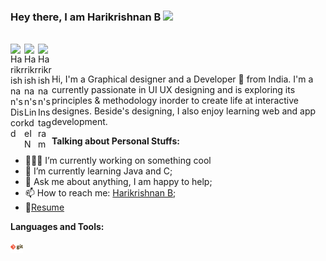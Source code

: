 ### Hey there, I am Harikrishnan B <img src="https://media.giphy.com/media/hvRJCLFzcasrR4ia7z/giphy.gif" width="25px"> 

<br>
<a href="https://discord.gg">
  <img align="left" alt="Harikrishnan's Discord" width="22px" src="https://cdn.jsdelivr.net/npm/simple-icons@v3/icons/discord.svg" />
</a>

<a href="https://www.linkedin.com/in/harikrishnan-b-52229618b/">
  <img align="left" alt="Harikrishnan's LinkdeIN" width="22px" src="https://cdn.jsdelivr.net/npm/simple-icons@v3/icons/linkedin.svg" />
</a>

<a href="https://www.instagram.com/_hari_plr/">
  <img align="left" alt="Harikrishnan's Instagram" width="22px" src="https://cdn.jsdelivr.net/npm/simple-icons@v3/icons/instagram.svg" />
</a>



<br />
<br>


Hi, I'm a Graphical designer and a Developer 🚀 from India. I'm a currently passionate in UI UX designing and is exploring its principles & methodology inorder to create life at interactive designes. Beside's designing, I also enjoy learning web and app development.


  
**Talking about Personal Stuffs:**

- 👨🏽‍💻 I’m currently working on something cool  
- 🌱 I’m currently learning Java and C; 
- 💬 Ask me about anything, I am happy to help;
- 📫 How to reach me: [Harikrishnan B](https://www.linkedin.com/in/harikrishnan-b-52229618b);
- 📝[Resume]()

**Languages and Tools:**  



<code><img height="20" src="https://raw.githubusercontent.com/github/explore/80688e429a7d4ef2fca1e82350fe8e3517d3494d/topics/git/git.png"></code>











